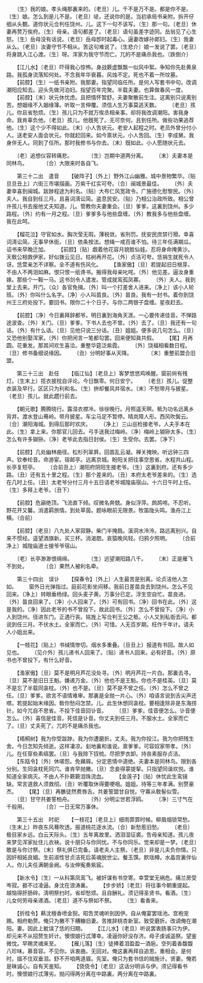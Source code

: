 <!-- { "loadSidebar": true } -->
　　〔生〕我的娘。孝头绳那裏来的。〔老旦〕儿。千不是万不是。都是你不是。〔生〕娘。怎么到是儿不是。〔老旦〕唗。还说你的是。当初承局书亲附。拆开仔细从头覩。道你状元佥判任饶州。儿。这下一句不该写。〔生〕那一句。〔老旦〕休妻再赘万俟府。〔生〕母亲。语句都差了。〔老旦〕语句虽差字迹同。岳翁见了心生怒。〔生〕岳母没有话说。〔老旦〕岳母卽时起毒心。逼妻改嫁孙郞妇。〔生〕我妻从么。〔老旦〕汝妻守节不相从。苦这句难说了。〔生悲介〕娘一发说了罢。〔老旦〕将身跳入江心渡。〔生〕呀。浑家为我守节而亡。兀的不是痛杀我也。〔跌倒介〕

　　【江儿水】〔老旦〕吓得我心惊怖。身战簌虚飘飘一似风中絮。争知你先赴黄泉路。我孤身流落知何处。不念我年华衰暮。风烛不定。死也不着一所坟墓。
　　【前腔】〔生〕一纸书亲附。我那妻。指望同临任所。是何人写套书中句。改调潮阳应知去。迎头先做河泊妇。指望百年完聚。半载夫妻。也算做春风一度。
　　【前腔】〔末〕状元休忧虑。且把情怀暂舒。夫妻聚散前生注。这离别只说离别苦。想姻缘不入姻缘簿。听取一言伸覆。须信人生万事莫逃天数。
　　〔老旦〕孩儿。你且省愁烦。〔生〕孩儿只为不就万俟丞相亲事。却将我改调潮阳。害我身命。我肯辜负他。〔老旦〕孩儿。他旣死了。无可奈何。且到任所。做些功果追荐他。〔生〕这个少不得如此。〔末〕小人吿状元。老安人起程之时。老员外曾分付小人。送老安人面会状元。你就赶回来。如今禀状元。小人吿回。〔生〕李成舅。我身伴无人。同到了任所。那时我修书与你去。〔末〕旣如此。小人愿随状元去。

　　〔老〕追想仪容转痛悲。　　　　〔生〕岂期中道两分离。
　　〔末〕夫妻本是同林鸟。　　　　〔合〕大限来时各自飞。

　　第三十二出　遣音
　　【破阵子】〔外上〕野外江山幽雅。城中景物繁华。〔贴旦旦丑上〕六街三市堪描画。万紫千红实可夸。〔合〕闽城景最佳。
　　〔外〕夫妻幸喜到闽城。跋踄程途为利名。〔贴〕大布仁风宽政令。广施德化慰黎民。〔外〕夫人。我自到任三月。且喜词淸讼简。盗息民安。〔贴〕乃相公治政所致。相公曾许孩儿书去报他丈夫知道。儿。管教你夫妻重会。〔旦〕爹爹。这裏到饶州。多少路程。〔外〕约有一月之程。〔旦〕爹爹多与他些盘缠。〔外〕教我多与他些盘缠。我在此呵。

　　【榴花泣】守官如水。胸次莹无瑕。薄税敛。省刑罚。抚安民庶禁行猾。幸喜词淸讼简。无事早休衙。〔旦〕依条按法。想绳一戒百谁不怕。待三年任满期瓜。诏书来早晚迁加。
　　【前腔】〔贴〕觑着他花容月貌胜仙娃。忍将身命掩黄沙。天敎公相救伊家。好似拨云见日。枯树再开花。〔外〕贞洁可夸。恁捐生就死令人讶。恁萱亲怎不详察。全不道有伤风化。
　　【渔家傲】〔旦〕若提起旧日根芽。不由人不两泪如麻。恨只恨一纸谗书。搬得我母亲叱咤。〔外〕他见差。逼汝身重嫁。那些个一鞍一马。这书剑令人遣发。管成就鸾孤凤寡。
　　〔外〕夫人。我到堂上去来。开门。〔众〕各官免揖。〔外〕叫一个打差舍人进来。〔净上〕该小人轮班。〔外〕你叫什么名字。〔净〕小人叫苗良。〔外〕苗良。我有一封书。着你到饶州王三府处投下。要回书。限你二十个日子。与你二两银子盘缠。星夜赶去。

　　【前腔】〔净〕今日裏拜辞都爷。明日裏到海角天涯。一心要传递佳音。不惮路途波查。〔外〕关门。〔旦〕爹爹。下书人去也不曾。〔外〕去了。〔旦〕我还有一句话。〔外〕有什么话。〔旦〕见他只说三分话。〔丑〕姐姐。便多说几句怎么。〔旦〕又恐他别娶浑家。〔外〕你把闲言一笔都勾罢。回来便知眞共假。
　　【尾】月再圆。花重发。那其间欢生喜洽。重整华筵泛紫霞。
　　〔外〕饶福相看数日程。　　　　〔旦〕修书备细说缘因。
　　〔丑〕分明好事从天降。　　　　〔末〕重整前盟合旧盟。

　　第三十三出　赴任
　　【临江仙】〔老旦上〕客梦悠悠鸡唤醒。窗前尙有残灯。〔生末上〕揽衣披枕自评论。今日飘零。何日安宁。
　　〔老旦〕孩儿。促整衣装及早行。区区只为利和名。〔生〕拚却餐风并宿水。〔末〕不愁带月与披星。〔老旦〕孩儿。就此趱行前去。

　　【朝元歌】腾腾晓行。露湿衣襟冷。徐徐晚行。月照遥天暝。秪为功名远离乡背井。渡水登山蓦岭。带月披星。车尘马足不暂停。晴岚障人形。西风吹鬓云。〔合〕潮阳海城。到得后那时欢庆。
　　〔净上〕三山巡检接老爷。人夫手本在此。〔生〕拿上来。你那官儿回去。弓手送我过梅岭。〔净〕梅岭上猢狲太多。〔生〕怎么有许多猢狲。〔净〕老爷此去指日封侯。〔生〕生受你。去罢。〔净下〕

　　【前腔】几处幽林曲径。松杉列翠屛。回首乱云凝。禅关掩映。听远钟三四声。钦奉纶音。命游宦。宿邮亭。远离京城。盼阳关把往事空思省。水程共山程。长亭复短亭。
　　〔合前丑上〕潮阳府阴阳生接老爷。〔生〕这裏到府。还有多少路。〔丑〕还有五十里之程。〔生〕那个差来的。〔丑〕本府太老爷差来的。〔生〕选在几时上任。〔丑〕太老爷分付三月十五日请老爷城隍庙宿山。十六日午时上任。〔生〕多拜上老爷。〔丑下〕

　　【前腔】危巓绝顶。飞流直下倾。叹微名奔兢。身似浮萍。鹧鸪啼。不忍听。野花开又馨。消遣羁旅情。到处草茵。题咏眼前无限景。牧笛陇头鸣。渔舟江上横。〔合前〕

　　【前腔】〔老旦〕八九处人家寂静。柴门半掩扃。溪洞水泠泠。路远离别兴。自来不惯经。遥望酒旗新。买三杯。消渴脗。哀猿晚风轻。归鸦夕照明。
　　〔合前净上〕城隍庙道士接爷爷宿山。

　　〔老〕长亭渺渺恨绵绵。　　　　〔生〕远望潮阳路八千。
　　〔末〕正是雁飞不到处。　　　　〔合〕果然人被利名牵。

　　第三十四出　误讣
　　【探春令】〔外上〕人生最苦是别离。论贞洁他人怎如。
　　窗外日光弹指过。庭前花影坐间移。我前日差苗良去到饶州。怎么不见回来。〔净上〕转眼垂杨绿。回头麦子黄。万事分已定。浮生空自忙。苗良进。〔外〕苗良回来了。〔净〕小人回来了。〔外〕可有回书。〔净〕回书在此。〔外〕这是我的。〔净〕因此老爷的书不曾投下。故此回书。〔外〕怎么不曾投下。〔净〕小人到饶州。径进东门。正遇行丧。铭旌上写佥判王公之柩。小人又到私衙去问。都说到任三月。不伏水土。全家而亡。〔外〕可惜。人无百岁期。枉作千年计。请夫人小姐出来。

　　【一枝花】〔贴上〕书缄情惨切。烟水多重叠。〔旦丑上〕报道有书回。故人如见也。
　　〔见介外〕孩儿递书人回来了。〔贴〕递书人回来。必有好音。〔外〕原书也不曾投下。有什么好音。

　　【渔家傲】〔旦〕莫不是明月芦花没处寻。〔外〕明月芦花一片白。那裏去寻。〔旦〕莫不是旧日王魁。嫌递万金。〔外〕他也不是王魁。你也不是桂英。〔旦〕莫不是忘了半载同衾枕。〔外〕也不是。〔旦〕莫不是不曾之任。〔外〕怎么不曾之任。〔旦〕爹爹。欲言不语情难审。那裏是全抛一片心。〔外〕咱语言说到舌尖声还噤。若提起始末缘因。敎你愁闷怎禁。儿。此生休想同衾枕。要相逢除非是东海捞针。如今兀自不思省。不投下佳音回讣音。
　　〔旦〕爹爹。佳音便怎么。讣音便怎么。〔外〕喜信是佳音。死信是讣音。你丈夫到任三月。不服水土。全家而亡了。〔旦〕丈夫死了。兀的不是痛杀我也。

　　【梧桐树】我为你受跋踄。我为你遭磨折。丈夫。我为你投江。我为你把残生舍。今日怎知先倾逝。这样凄凉。刬地裏和谁说。禀爹爹。可容奴家带孝。〔外〕儿。在任穿些素缟罢。〔旦〕与我除下钗梳。尽把罗衣卸。持丧素服存贞洁。
　　【东瓯令】〔外〕休嗟怨。免攧屑。分定恩情中道绝。夫妻本是同林鸟。限到各分别。生同衾枕死同穴。谁肯早抛撇。〔旦〕念妾得蒙提挈。只指望同谐欢悦。谁知道全家病灭。不由人不扑簌簌泪珠流血。
　　【金莲子】〔贴〕休忧此生鸾镜缺。常言道救人须救彻。〔丑〕听覆取休得要哽咽。姐姐。待等三年孝满。别赘豪杰。
　　【尾】〔旦〕再醮徒然费唇舌。共姜誓盟甘自悦。守寡从敎髻似雪。
　　〔旦〕甘守共姜誓柏舟。　　　　〔外〕分明尘世若浮鸥。
　　〔净〕三寸气在千般用。　　　　〔合〕一日无常万事休。

　　第三十五出　时祀
　　【一枝花】〔老旦上〕细雨霏霏时候。柳眉烟锁常愁。〔生末上〕昨夜东风蓦吹透。报道桃花逐水流。〔合〕新愁惹旧愁。
　　〔老旦〕极目家乡远。白云天际头。〔生〕五年离故里。洒泪湿征裘。吿母亲知道。孩儿夜来梦见浑家扯住儿衣袂。说十朋只与你同忧。不与你同乐。觉来却是一梦。〔老旦〕敢是与你讨祭。〔末〕祭礼俱已完备。请老夫人主祭。〔老旦〕非是儿夫负你情。只因奸相妬良姻。生前淑性甘贞洁死后英魂脱世尘。餐玉馔。飮瑶樽。水晶宫裏伴仙人。你儿夫任满朝金阙。与汝伸寃奏紫宸。

　　【新水令】〔生〕一从科第凤鸾飞。被奸谋有书空寄。幸萱堂无祸危。痛兰房受岑寂。捱不过凌逼。身沈在浪涛裏。
　　【步步娇】〔老旦〕将往事今朝重提起。越恼得肝肠碎。淸明祭扫时。省却愁烦。且自酬礼。须记得圣贤书。看酒。〔生〕儿女何劳母亲递酒。〔老旦〕道不与祭如不祭。
　　〔生〕看香来。

　　【折桂令】爇沈檀香喷金猊。昭吿灵魂听剖因伊。自从俺宴罢瑶池。宫袍宠赐。相府勒赘。俺只为撇不下糟糠旧妻。苦推辞桃杏新室。致受磨折。改调俺在潮阳。妻。因此上躭误了恁的归期。
　　【江儿水】〔老旦〕听说罢衷肠事只为伊。却元来不从招赘生奸计。懊恨娘行忒薄幸。凌逼你好没存济。母子虔诚遥祭。望鉴微忱。早赐灵魂来至。
　　【雁儿落】〔生〕徒捧着泪盈盈一酒巵。空列着香馥馥八珍味。慕音容。不见你。诉衷曲。无回对。俺这裏再拜自追思。重相会。是何时。搵不住双垂泪。舒不开咱两道眉。先室。俺只为套书信的贼施计。贤妻。俺若是昧诚心。自有天鉴知。
　　【侥侥令】〔老旦〕这话分明诉与伊。须记得看书时。懊恨娘行忒薄劣。抛闪得两分离在中路裏。两分离在中路裏。
